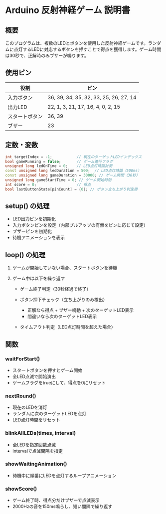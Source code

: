 # Arduino 反射神経ゲーム 説明書

## 概要

このプログラムは、複数のLEDとボタンを使用した反射神経ゲームです。ランダムに点灯するLEDに対応するボタンを押すことで得点を獲得します。ゲーム時間は30秒で、正解時のみブザーが鳴ります。

## 使用ピン

| 役割      | ピン                                     |
| ------- | -------------------------------------- |
| 入力ボタン   | 36, 39, 34, 35, 32, 33, 25, 26, 27, 14 |
| 出力LED   | 22, 1, 3, 21, 17, 16, 4, 0, 2, 15      |
| スタートボタン | 36, 39                                 |
| ブザー     | 23                                     |

## 定数・変数

```cpp
int targetIndex = -1;           // 現在のターゲットLEDインデックス
bool gameRunning = false;       // ゲーム進行フラグ
unsigned long ledOnTime = 0;    // LED点灯時間計測
const unsigned long ledDuration = 500;  // LED点灯時間（500ms）
const unsigned long gameDuration = 30000; // ゲーム時間（30秒）
unsigned long gameStartTime = 0; // ゲーム開始時刻
int score = 0;                  // 得点
bool lastButtonState[pinCount] = {0}; // ボタン立ち上がり判定用
```

## setup() の処理

* LED出力ピンを初期化
* 入力ボタンピンを設定（内部プルアップの有無をピンに応じて設定）
* ブザーピンを初期化
* 待機アニメーションを表示

## loop() の処理

1. ゲームが開始していない場合、スタートボタンを待機
2. ゲーム中は以下を繰り返す

   * ゲーム終了判定（30秒経過で終了）
   * ボタン押下チェック（立ち上がりのみ検出）

     * 正解なら得点 + ブザー鳴動 + 次のターゲットLED表示
     * 間違いなら次のターゲットLED表示
   * タイムアウト判定（LED点灯時間を超えた場合）

## 関数

### waitForStart()

* スタートボタンを押すとゲーム開始
* 全LED点滅で開始演出
* ゲームフラグをtrueにして、得点を0にリセット

### nextRound()

* 現在のLEDを消灯
* ランダムに次のターゲットLEDを点灯
* LED点灯時間をリセット

### blinkAllLEDs(times, interval)

* 全LEDを指定回数点滅
* intervalで点滅間隔を指定

### showWaitingAnimation()

* 待機中に順番にLEDを点灯するループアニメーション

### showScore()

* ゲーム終了時、得点分だけブザーで点滅表示
* 2000Hzの音を150ms鳴らし、短い間隔で繰り返す

